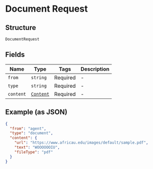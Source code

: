 
# Document Request

## Structure

`DocumentRequest`

## Fields

| Name | Type | Tags | Description |
|  --- | --- | --- | --- |
| `from` | `string` | Required | - |
| `type` | `string` | Required | - |
| `content` | [`Content`](../../doc/models/content.md) | Required | - |

## Example (as JSON)

```json
{
  "from": "agent",
  "type": "document",
  "content": {
    "url": "https://www.africau.edu/images/default/sample.pdf",
    "text": "WOOOOOOIU",
    "fileType": "pdf"
  }
}
```

